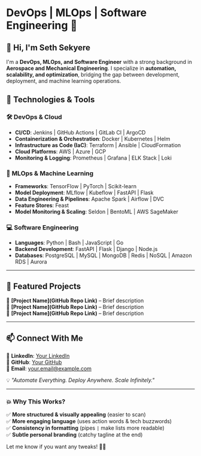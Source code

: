 

# **DevOps | MLOps | Software Engineering** 🚀  

## **👋 Hi, I'm Seth Sekyere**  

I'm a **DevOps, MLOps, and Software Engineer** with a strong background in **Aerospace and Mechanical Engineering**. I specialize in **automation, scalability, and optimization**, bridging the gap between development, deployment, and machine learning operations.  

## **🔧 Technologies & Tools**  

### 🛠 **DevOps & Cloud**  
- **CI/CD**: Jenkins | GitHub Actions | GitLab CI | ArgoCD  
- **Containerization & Orchestration**: Docker | Kubernetes | Helm  
- **Infrastructure as Code (IaC)**: Terraform | Ansible | CloudFormation  
- **Cloud Platforms**: AWS | Azure | GCP  
- **Monitoring & Logging**: Prometheus | Grafana | ELK Stack | Loki  

### 🤖 **MLOps & Machine Learning**  
- **Frameworks**: TensorFlow | PyTorch | Scikit-learn  
- **Model Deployment**: MLflow | Kubeflow | FastAPI | Flask  
- **Data Engineering & Pipelines**: Apache Spark | Airflow | DVC  
- **Feature Stores**: Feast  
- **Model Monitoring & Scaling**: Seldon | BentoML | AWS SageMaker  

### 💻 **Software Engineering**  
- **Languages**: Python | Bash | JavaScript | Go  
- **Backend Development**: FastAPI | Flask | Django | Node.js  
- **Databases**: PostgreSQL | MySQL | MongoDB | Redis | NoSQL | Amazon RDS | Aurora  

---

## **📌 Featured Projects**  
🚀 **[Project Name](GitHub Repo Link)** – Brief description  
🚀 **[Project Name](GitHub Repo Link)** – Brief description  
🚀 **[Project Name](GitHub Repo Link)** – Brief description  

---

## **📫 Connect With Me**  
📍 **LinkedIn**: [Your LinkedIn](https://linkedin.com/in/yourprofile)  
📍 **GitHub**: [Your GitHub](https://github.com/yourusername)  
📍 **Email**: your.email@example.com  

💡 *"Automate Everything. Deploy Anywhere. Scale Infinitely."*  

---

### **💥 Why This Works?**  
✅ **More structured & visually appealing** (easier to scan)  
✅ **More engaging language** (uses action words & tech buzzwords)  
✅ **Consistency in formatting** (pipes `|` make lists more readable)  
✅ **Subtle personal branding** (catchy tagline at the end)  

Let me know if you want any tweaks! 🚀🔥
